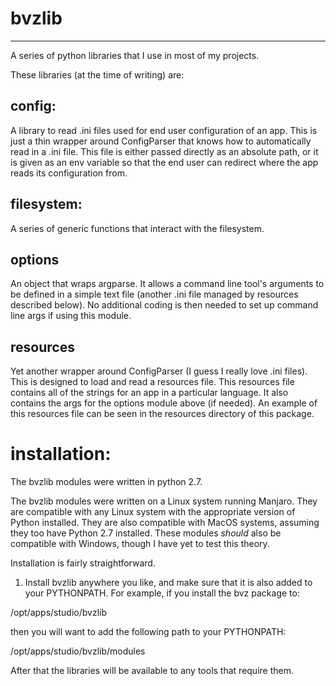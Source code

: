 # bvzlib

--------------------------------------------------------------------------------
A series of python libraries that I use in most of my projects.

These libraries (at the time of writing) are:

config:
--------------------------------------------------------------------------------
A library to read .ini files used for end user configuration of an app. This is
just a thin wrapper around ConfigParser that knows how to automatically read in
a .ini file. This file is either passed directly as an absolute path, or it is
given as an env variable so that the end user can redirect where the app reads
its configuration from.

filesystem:
--------------------------------------------------------------------------------
A series of generic functions that interact with the filesystem.

options
--------------------------------------------------------------------------------
An object that wraps argparse. It allows a command line tool's arguments to be
defined in a simple text file (another .ini file managed by resources described
below). No additional coding is then needed to set up command line args if using
this module.

resources
--------------------------------------------------------------------------------
Yet another wrapper around ConfigParser (I guess I really love .ini files).
This is designed to load and read a resources file. This resources file contains
all of the strings for an app in a particular language. It also contains the
args for the options module above (if needed). An example of this resources
file can be seen in the resources directory of this package.



installation:
================================================================================

The bvzlib modules were written in python 2.7.

The bvzlib modules were written on a Linux system running Manjaro. They are 
compatible with any Linux system with the appropriate version of Python 
installed. They are also compatible with MacOS systems, assuming they too have 
Python 2.7 installed. These modules *should* also be compatible with Windows,
though I have yet to test this theory.

Installation is fairly straightforward.

1) Install bvzlib anywhere you like, and make sure that it is also added to
your PYTHONPATH. For example, if you install the bvz package to:

/opt/apps/studio/bvzlib

then you will want to add the following path to your PYTHONPATH:

/opt/apps/studio/bvzlib/modules

After that the libraries will be available to any tools that require them.